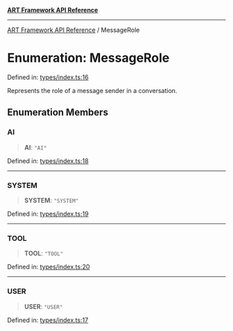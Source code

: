 [**ART Framework API Reference**](../README.md)

***

[ART Framework API Reference](../README.md) / MessageRole

# Enumeration: MessageRole

Defined in: [types/index.ts:16](https://github.com/hashangit/ART/blob/0d5679913e70f07ec60f00c1f87b53a5f0bf6ddf/src/types/index.ts#L16)

Represents the role of a message sender in a conversation.

## Enumeration Members

### AI

> **AI**: `"AI"`

Defined in: [types/index.ts:18](https://github.com/hashangit/ART/blob/0d5679913e70f07ec60f00c1f87b53a5f0bf6ddf/src/types/index.ts#L18)

***

### SYSTEM

> **SYSTEM**: `"SYSTEM"`

Defined in: [types/index.ts:19](https://github.com/hashangit/ART/blob/0d5679913e70f07ec60f00c1f87b53a5f0bf6ddf/src/types/index.ts#L19)

***

### TOOL

> **TOOL**: `"TOOL"`

Defined in: [types/index.ts:20](https://github.com/hashangit/ART/blob/0d5679913e70f07ec60f00c1f87b53a5f0bf6ddf/src/types/index.ts#L20)

***

### USER

> **USER**: `"USER"`

Defined in: [types/index.ts:17](https://github.com/hashangit/ART/blob/0d5679913e70f07ec60f00c1f87b53a5f0bf6ddf/src/types/index.ts#L17)
